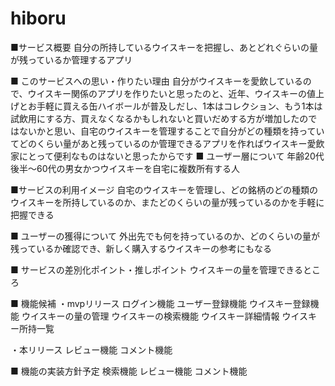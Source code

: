 # hiboru

■サービス概要
自分の所持しているウイスキーを把握し、あとどれぐらいの量が残っているか管理するアプリ

■ このサービスへの思い・作りたい理由
自分がウイスキーを愛飲しているので、ウイスキー関係のアプリを作りたいと思ったのと、近年、ウイスキーの値上げとお手軽に買える缶ハイボールが普及しだし、1本はコレクション、もう1本は試飲用にする方、買えなくなるかもしれないと買いだめする方が増加したのではないかと思い、自宅のウイスキーを管理することで自分がどの種類を持っていてどのくらい量があと残っているのか管理できるアプリを作ればウイスキー愛飲家にとって便利なものはないと思ったからです
■ ユーザー層について
年齢20代後半～60代の男女かつウイスキーを自宅に複数所有する人

■サービスの利用イメージ
自宅のウイスキーを管理し、どの銘柄のどの種類のウイスキーを所持しているのか、またどのくらいの量が残っているのかを手軽に把握できる

■ ユーザーの獲得について
外出先でも何を持っているのか、どのくらいの量が残っているか確認でき、新しく購入するウイスキーの参考にもなる

■ サービスの差別化ポイント・推しポイント
ウイスキーの量を管理できるところ

■ 機能候補
・mvpリリース
ログイン機能
ユーザー登録機能
ウイスキー登録機能
ウイスキーの量の管理
ウイスキーの検索機能
ウイスキー詳細情報
ウイスキー所持一覧

・本リリース
レビュー機能
コメント機能


■ 機能の実装方針予定
検索機能
レビュー機能
コメント機能
